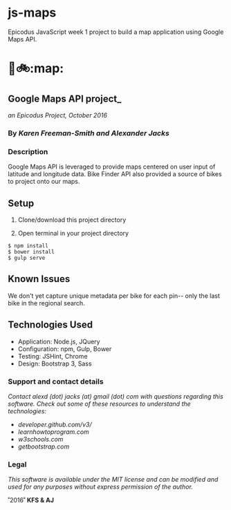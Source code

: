 # js-maps
Epicodus JavaScript week 1 project to build a map application using Google Maps API.

#  :thought_balloon::bike::map:
## Google Maps API project_
_an Epicodus Project, October 2016_
### By _Karen Freeman-Smith and Alexander Jacks_

### Description
Google Maps API is leveraged to provide maps centered on user input of latitude and longitude data. Bike Finder API also provided a source of bikes to project onto our maps.

## Setup
1. Clone/download this project directory

2. Open terminal in your project directory
```
$ npm install
$ bower install
$ gulp serve
```

## Known Issues
We don't yet capture unique metadata per bike for each pin-- only the last bike in the regional search.

## Technologies Used
- Application: Node.js, JQuery
- Configuration: npm, Gulp, Bower
- Testing: JSHint, Chrome
- Design: Bootstrap 3, Sass

### Support and contact details
_Contact alexd (dot) jacks (at) gmail (dot) com with questions regarding this software.
Check out some of these resources to understand the technologies:_
- _developer.github.com/v3/_
- _learnhowtoprogram.com_
- _w3schools.com_
- _getbootstrap.com_

### Legal
_This software is available under the MIT license and can be modified and used for any purposes without express permission of the author._

˚2016˚ **KFS & AJ**
